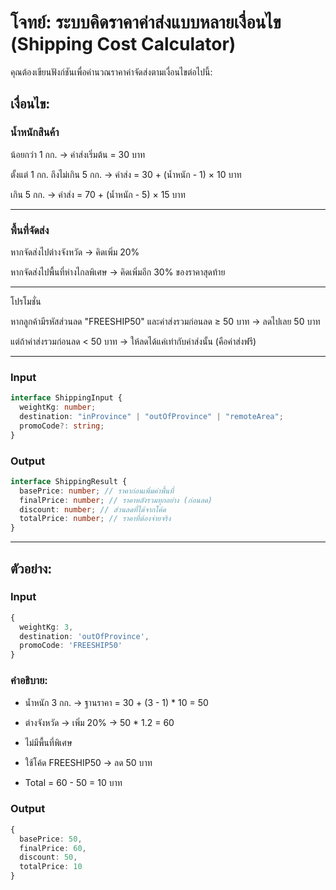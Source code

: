 # โจทย์: ระบบคิดราคาค่าส่งแบบหลายเงื่อนไข (Shipping Cost Calculator)

คุณต้องเขียนฟังก์ชันเพื่อคำนวณราคาค่าจัดส่งตามเงื่อนไขต่อไปนี้:

## เงื่อนไข:

### น้ำหนักสินค้า

น้อยกว่า 1 กก. → ค่าส่งเริ่มต้น = 30 บาท

ตั้งแต่ 1 กก. ถึงไม่เกิน 5 กก. → ค่าส่ง = 30 + (น้ำหนัก - 1) × 10 บาท

เกิน 5 กก. → ค่าส่ง = 70 + (น้ำหนัก - 5) × 15 บาท

---

### พื้นที่จัดส่ง

หากจัดส่งไปต่างจังหวัด → คิดเพิ่ม 20%

หากจัดส่งไปพื้นที่ห่างไกลพิเศษ → คิดเพิ่มอีก 30% ของราคาสุดท้าย

---

โปรโมชั่น

หากลูกค้ามีรหัสส่วนลด "FREESHIP50" และค่าส่งรวมก่อนลด ≥ 50 บาท → ลดไปเลย 50 บาท

แต่ถ้าค่าส่งรวมก่อนลด < 50 บาท → ให้ลดได้แค่เท่ากับค่าส่งนั้น (คือค่าส่งฟรี)

---

### Input

```ts
interface ShippingInput {
  weightKg: number;
  destination: "inProvince" | "outOfProvince" | "remoteArea";
  promoCode?: string;
}
```

### Output

```ts
interface ShippingResult {
  basePrice: number; // ราคาก่อนเพิ่มค่าพื้นที่
  finalPrice: number; // ราคาหลังรวมทุกอย่าง (ก่อนลด)
  discount: number; // ส่วนลดที่ได้จากโค้ด
  totalPrice: number; // ราคาที่ต้องจ่ายจริง
}
```

---

## ตัวอย่าง:

### Input

```ts
{
  weightKg: 3,
  destination: 'outOfProvince',
  promoCode: 'FREESHIP50'
}

```

### คำอธิบาย:

- น้ำหนัก 3 กก. → ฐานราคา = 30 + (3 - 1) \* 10 = 50

- ต่างจังหวัด → เพิ่ม 20% → 50 \* 1.2 = 60

- ไม่มีพื้นที่พิเศษ

- ใช้โค้ด FREESHIP50 → ลด 50 บาท

- Total = 60 - 50 = 10 บาท

### Output

```ts
{
  basePrice: 50,
  finalPrice: 60,
  discount: 50,
  totalPrice: 10
}
```
